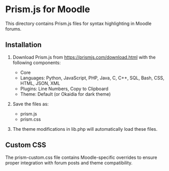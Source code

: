 # Prism.js for Moodle

This directory contains Prism.js files for syntax highlighting in Moodle forums.

## Installation

1. Download Prism.js from https://prismjs.com/download.html with the following components:
   - Core
   - Languages: Python, JavaScript, PHP, Java, C, C++, SQL, Bash, CSS, HTML, JSON, XML
   - Plugins: Line Numbers, Copy to Clipboard
   - Theme: Default (or Okaidia for dark theme)

2. Save the files as:
   - prism.js
   - prism.css

3. The theme modifications in lib.php will automatically load these files.

## Custom CSS

The prism-custom.css file contains Moodle-specific overrides to ensure proper integration with forum posts and theme compatibility.